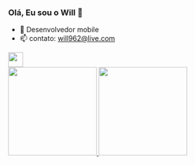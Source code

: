 ### Olá, Eu sou o Will 👋

- 🔭 Desenvolvedor mobile
- 📫 contato: will962@live.com
<div>
<img height="30em" src = "https://img.shields.io/badge/Flutter-14354C?style=for-the-badge&logo=flutter&logoColor=white">
</div>
<div>
  <a href="https://github.com/williamrichard1">
  <img height="180em" src = "https://github-readme-stats.vercel.app/api?username=williamrichard1&show_icons=true&theme=dark&include_all_commits=true&count_private=true"/>
  <img height="180em" src = "https://github-readme-stats.vercel.app/api/top-langs/?username=williamrichard1&layout=compact&langs_count=16&theme=dark"/>
</div>
